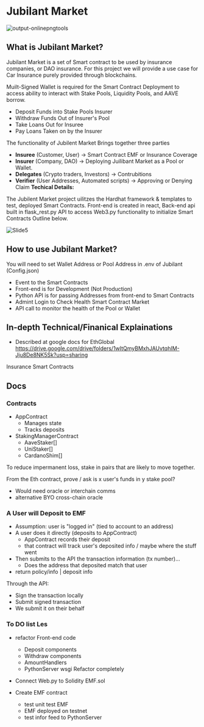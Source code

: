 
# Jubilant Market
![output-onlinepngtools](https://user-images.githubusercontent.com/13157730/134841588-53ff3df5-73f8-4af0-ad2d-35215982b648.png)

## What is Jubilant Market? 

Jubilant Market is a set of Smart contract to be used by insurance companies, or DAO insurance. For this project we will provide a use case for Car Insurance purely provided through blockchains. 

Muilt-Signed Wallet is required for the Smart Contract Deployment to access ability to interact with Stake Pools, Liquidity Pools, and AAVE borrow. 
- Deposit Funds into Stake Pools Insurer
- Withdraw Funds Out of Insurer's Pool
- Take Loans Out for Insuree
- Pay Loans Taken on by the Insurer

The functionality of Jubilent Market Brings together three parties
- **Insuree**   (Customer, User) -> Smart Contract EMF or Insurance Coverage
- **Insurer**   (Company, DAO) -> Deploying Juilibant Market as a Pool or Wallet.
- **Delegates** (Crypto traders, Investors) -> Contrubitions
- **Verifier** (User Addresses, Automated scripts) -> Approving or Denying Claim
**Techical Details:**

The Jubilent Market project uilitzes the Hardhat framework & templates to test, 
deployed Smart Contracts. Front-end is created in react, Back-end api built in flask_rest.py 
API to access Web3.py functionality to initialize Smart Contracts Outline below.


![Slide5](https://user-images.githubusercontent.com/13157730/134841600-09e22967-ccc3-48fa-893f-3ee672a56344.png)

## How to use Jubilant Market?
You will need to set Wallet Address or Pool Address in .env of Jubilant (Config.json)
- Event to the Smart Contracts
- Front-end is for Development (Not Production)
- Python API is for passing Addresses from front-end to Smart Contracts
- Admint Login to Check Health Smart Contract Market 
- API call to monitor the health of the Pool or Wallet

## In-depth Technical/Finanical Explainations 
- Described at google docs for EthGlobal https://drive.google.com/drive/folders/1wItQmyBMxhJAUvtqhIM-Jju8De8NK5Sk?usp=sharing

Insurance Smart Contracts

## Docs

### Contracts

- AppContract
  - Manages state
  - Tracks deposits
- StakingManagerContract
  - AaveStaker[]
  - UniStaker[]
  - CardanoShim[]

To reduce impermanent loss, stake in pairs that are likely to move together.

From the Eth contract, prove / ask is x user's funds in y stake pool?

- Would need oracle or interchain comms
- alternative BYO cross-chain oracle

### A User will Deposit to EMF

- Assumption: user is "logged in" (tied to account to an address)
- A user does it directly (deposits to AppContract)
  - AppContract records their deposit
  - that contract will track user's deposited info / maybe where the stuff went
- Then submits to the API the transaction information (tx number)...
  - Does the address that deposited match that user
- return policy/info | deposit info

Through the API:

- Sign the transaction locally
- Submit signed transaction
- We submit it on their behalf

### To DO list Les
- refactor Front-end code 
  - Deposit components
  - Withdraw components
  - AmountHandlers
  - PythonServer wsgi Refactor completely
- Connect Web.py to Solidity EMF.sol 

- Create EMF contract 
  - test unit test EMF
  - EMF deployed on testnet
  - test infor feed to PythonServer
